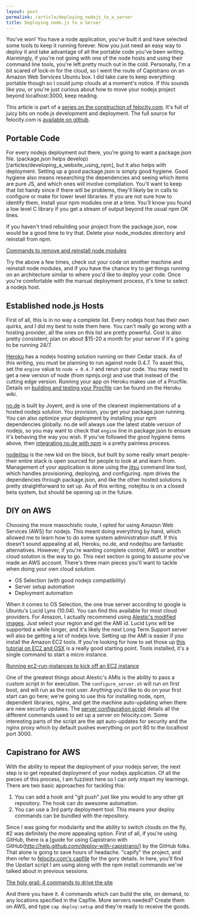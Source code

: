 ```yaml
---
layout: post
permalink: /article/deploying_nodejs_to_a_server
title: Deploying node.js to a Server
---
```


You've won! You have a node application, you've built it and have selected some tools to keep it running forever. Now you just need an easy way to deploy it and take advantage of all the portable code you've been writing. Alarmingly, if you're not going with one of the node hosts and using their command line tools, you're left pretty much out in the cold. Personally, I'm a bit scared of lock-in for the cloud, so I went the route of Capistrano on an Amazon Web Services Ubuntu box. I did take care to keep everything portable though so I could jump clouds at a moment's notice. If this sounds like you, or you're just curious about how to move your nodejs project beyond localhost:3000, keep reading.

This article is part of a [series on the construction of felocity.com](/article/felocity_on_nodejs). It's full of juicy bits on node.js development and deployment. The full source for felocity.com is [available on github](https://github.com/Jakobo/felocity-exp).

Portable Code
---
For every nodejs deployment out there, you're going to want a package.json file. (package.json helps develop)[/articles/developing_a_website_using_npm], but it also helps with deployment. Setting up a good package.json is simply good hygiene. Good hygiene also means researching the dependencies and seeing which items are pure JS, and which ones will involve compilation. You'll want to keep that list handy since if there will be problems, they'll likely be in calls to configure or make for lower level libraries. If you are not sure how to identify them, install your npm modules one at a time. You'll know you found a low level C library if you get a stream of output beyond the usual npm OK lines.

If you haven't tried rebuilding your project from the package.json, now would be a good time to try that. Delete your node_modules directory and reinstall from npm.

[Commands to remove and reinstall node modules](https://gist.github.com/1341205#file_remove_node_modules.sh)

Try the above a few times, check out your code on another machine and reinstall node modules, and if you have the chance try to get things running on an architecture similar to where you'd like to deploy your code. Once you're comfortable with the manual deployment process, it's time to select a nodejs host.

Established node.js Hosts
---
First of all, this is in no way a complete list. Every nodejs host has their own quirks, and I did my best to note them here. You can't really go wrong with a hosting provider, all the ones on this list are pretty powerful. Cost is also pretty consistent; plan on about $15-20 a month for your server if it's going to be running 24/7.

[Heroku](http://devcenter.heroku.com/articles/node-js) has a nodejs hosting solution running on their Cedar stack. As of this writing, you must be planning to run against node 0.4.7. To asset this, set the `engine` value to `node = 0.4.7` and rerun your code. You may need to get a new version of node (from npmjs.org) and use that instead of the cutting edge version. Running your app on Heroku makes use of a Procfile. Details on [building and testing your Procfile](http://devcenter.heroku.com/articles/node-js#declare_process_types_with_foremanprocfile) can be found on the Heroku wiki.

[no.de](https://no.de/) is built by Joyent, and is one of the cleanest implementations of a hosted nodejs solution. You provision, you get your package.json running. You can also optimize your deployment by installing your npm dependencies globally. no.de will always use the latest stable version of nodejs, so you may want to check that `engine` line in package.json to ensure it's behaving the way you wish. If you've followed the good hygiene items above, then [integrating no.de with npm](http://wiki.joyent.com/display/node/npm+Integration) is a pretty painless process.

[nodejitsu](http://nodejitsu.com/) is the new kid on the block, but built by some really smart people- their entire stack is open sourced for people to look at and learn from. Management of your application is done using the [jitsu](https://github.com/nodejitsu/handbook#jitsu) command line tool, which handles provisioning, deploying, and configuring. npm drives the dependencies through package.json, and like the other hosted solutions is pretty straightforward to set up. As of this writing, notejitsu is on a closed beta system, but should be opening up in the future.

DIY on AWS
---
Choosing the more masochistic route, I opted for using Amazon Web Services (AWS) for nodejs. This meant doing everything by hand, which allowed me to learn how to do some system administration stuff. If this doesn't sound appealing at all, Heroku, no.de, and nodejitsu are fantastic alternatives. However, if you're wanting complete control, AWS or another cloud solution is the way to go. This next section is going to assume you've made an AWS account. There's three main pieces you'll want to tackle when doing your own cloud solution.

* OS Selection (with good nodejs compatibility)
* Server setup automation
* Deployment automation

When it comes to OS Selection, the one true server according to google is Ubuntu's Lucid Lynx (10.04). You can find this available for most cloud providers. For Amazon, I actually recommend using [Alestic's modified images](http://alestic.com/). Just select your region and get the AMI id. Lucid Lynx will be supported a while longer, and it's likely the next Long Term Support server will also be getting a lot of nodejs love. Setting up the AMI is easier if you install the Amazon EC2 tools. If you're looking for how to set those up [this tutorial on EC2 and OSX](http://www.robertsosinski.com/2008/01/26/starting-amazon-ec2-with-mac-os-x/) is a really good starting point. Tools installed, it's a single command to start a micro instance.

[Running ec2-run-instances to kick off an EC2 instance](https://gist.github.com/1386723#file_ec2_run_instances.sh)

One of the greatest things about Alestic's AMIs is the ability to pass a custom script in for execution. The `configure_server.sh` will run on first boot, and will run as the root user. Anything you'd like to do on your first start can go here; we're going to use this for installing node, npm, dependent libraries, nginx, and get the machine auto-updating when there are new security updates. The [server configuration script](https://github.com/Jakobo/felocity-exp/blob/master/_server/configure_server.sh) details all the different commands used to set up a server on felocity.com. Some interesting parts of the script are the apt auto-updates for security and the nginx proxy which by default pushes everything on port 80 to the localhost port 3000.

Capistrano for AWS
---
With the ability to repeat the deployment of your nodejs server, the next step is to get repeated deployment of your nodejs application. Of all the pieces of this process, I am fuzziest here so I can only impart my learnings. There are two basic approaches for tackling this:

1. You can add a hook and "git push" just like you would to any other git repository. The hook can do awesome automation.
2. You can use a 3rd party deployment tool. This means your deploy commands can be bundled with the repository.

Since I was going for modularity and the ability to switch clouds on the fly, #2 was definitely the more appealing option. First of all, if you're using GitHub, there is a [guide for using Capistrano with GitHub(http://help.github.com/deploy-with-capistrano/) by the GitHub folks. That alone is going to save hours of headache. "capify" the project, and then refer to [felocity.com's capfile](https://github.com/Jakobo/felocity-exp/blob/master/Capfile) for the gory details. In here, you'll find the Upstart script I am using along with the npm install commands we've talked about in previous sessions.

[The holy grail: 4 commands to drive the site](https://gist.github.com/1386723#file_holy_grail.sh)

And there you have it. 4 commands which can build the site, on demand, to any locations specified in the Capfile. More servers needed? Create them on AWS, and type `cap deploy:setup` and they're ready to receive the goods.
